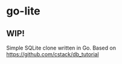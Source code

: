 # go-lite

## WIP!

Simple SQLite clone written in Go. Based on https://github.com/cstack/db_tutorial

